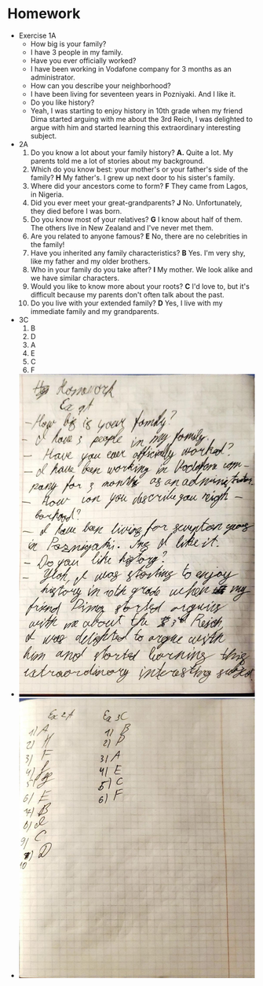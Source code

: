 # Homework
- Exercise 1A
  - How big is your family?
  - I have 3 people in my family.
  - Have you ever officially worked?
  - I have been working in Vodafone company for 3 months as an administrator.
  - How can you describe your neighborhood?
  - I have been living for seventeen years in Pozniyaki. And I like it.
  - Do you like history?
  - Yeah, I was starting to enjoy history in 10th grade when my friend Dima started arguing with me about the 3rd Reich, I was delighted to argue with him and started learning this extraordinary interesting subject. 
- 2A
  1. Do you know a lot about your family history? **A.** Quite a lot. My parents told me a lot of stories about my background.
  2. Which do you know best: your mother's or your father's side of the family? **H** My father's. I grew up next door to his sister's family.
  3. Where did your ancestors come to form? **F** They came from Lagos, in Nigeria.
  4. Did you ever meet your great-grandparents? **J** No. Unfortunately, they died before I was born.
  5. Do you know most of your relatives? **G** I know about half of them. The others live in New Zealand and I've never met them.
  6. Are you related to anyone famous? **E** No, there are no celebrities in the family!
  7. Have you inherited any family characteristics? **B** Yes. I'm very shy, like my father and my older brothers.
  8. Who in your family do you take after? **I** My mother. We look alike and we have similar characters.
  9. Would you like to know more about your roots? **C** I'd love to, but it's difficult because my parents don't often talk about the past.
  10. Do you live with your extended family? **D** Yes, I live with my immediate family and my grandparents. 
- 3C
  1.  B
  2.  D
  3.  A
  4.  E
  5.  C
  6.  F
- ![1st](2.jpg)
- ![2nd](1.jpg)